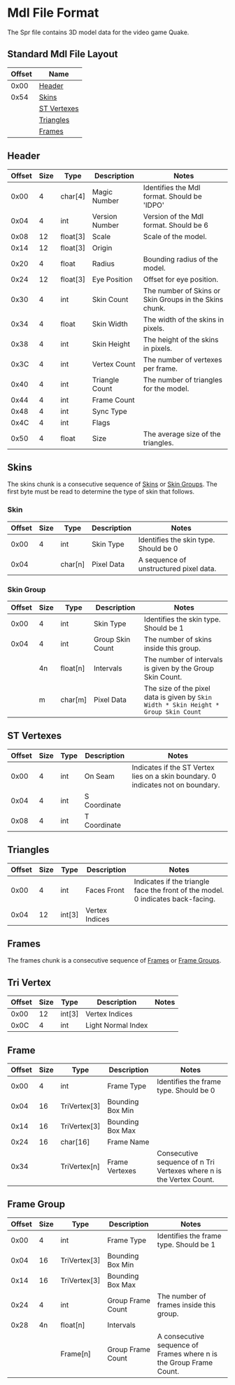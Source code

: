 # Mdl File Format
The Spr file contains 3D model data for the video game Quake.

## Standard Mdl File Layout
| Offset | Name                        |
|--------|-----------------------------|
| 0x00   | [Header](#header)           |
| 0x54   | [Skins](#skins)             |
|        | [ST Vertexes](#st-vertexes) |
|        | [Triangles](#triangles)     |
|        | [Frames](#frames)           |

## Header
| Offset | Size | Type     | Description           | Notes                                        |
|--------|------|----------|-----------------------|----------------------------------------------|
| 0x00   | 4    | char[4]  | Magic Number          | Identifies the Mdl format. Should be 'IDPO'  |
| 0x04   | 4    | int      | Version Number        | Version of the Mdl format. Should be 6       |
| 0x08   | 12   | float[3] | Scale                 | Scale of the model.                          |
| 0x14   | 12   | float[3] | Origin                |                                              |
| 0x20   | 4    | float    | Radius                | Bounding radius of the model.                |
| 0x24   | 12   | float[3] | Eye Position          | Offset for eye position.                     |
| 0x30   | 4    | int      | Skin Count            | The number of Skins or Skin Groups in the Skins chunk.  |
| 0x34   | 4    | float    | Skin Width            | The width of the skins in pixels.            |
| 0x38   | 4    | int      | Skin Height           | The height of the skins in pixels.           |
| 0x3C   | 4    | int      | Vertex Count          | The number of vertexes per frame.            |
| 0x40   | 4    | int      | Triangle Count        | The number of triangles for the model.       |
| 0x44   | 4    | int      | Frame Count           |                                              |
| 0x48   | 4    | int      | Sync Type             |                                              |
| 0x4C   | 4    | int      | Flags                 |                                              |
| 0x50   | 4    | float    | Size                  | The average size of the triangles.           |

## Skins
The skins chunk is a consecutive sequence of [Skins](#skin) or [Skin Groups](#skin-group). The first byte must be read to determine the type of skin that follows.

### Skin
| Offset  | Size  | Type     | Description       | Notes                                    |
|---------|-------|----------|-------------------|------------------------------------------|
| 0x00    | 4     | int      | Skin Type         | Identifies the skin type. Should be 0    |
| 0x04    |       | char[n]  | Pixel Data        | A sequence of unstructured pixel data.   |

### Skin Group
| Offset  | Size  | Type     | Description       | Notes                                    |
|---------|-------|----------|-------------------|------------------------------------------|
| 0x00    | 4     | int      | Skin Type         | Identifies the skin type. Should be 1    |
| 0x04    | 4     | int      | Group Skin Count  | The number of skins inside this group.   |
|         | 4n    | float[n] | Intervals         | The number of intervals is given by the Group Skin Count. |
|         | m     | char[m]  | Pixel Data        | The size of the pixel data is given by `Skin Width * Skin Height * Group Skin Count` |

## ST Vertexes
| Offset  | Size  | Type     | Description       | Notes                                    |
|---------|-------|----------|-------------------|------------------------------------------|
| 0x00    | 4     | int      | On Seam           | Indicates if the ST Vertex lies on a skin boundary. 0 indicates not on boundary.|
| 0x04    | 4     | int      | S Coordinate      |     |
| 0x08    | 4     | int      | T Coordinate      |     |

## Triangles
| Offset  | Size  | Type     | Description       | Notes                                    |
|---------|-------|----------|-------------------|------------------------------------------|
| 0x00    | 4     | int      | Faces Front       | Indicates if the triangle face the front of the model. 0 indicates back-facing.    |
| 0x04    | 12    | int[3]   | Vertex Indices    |         |


## Frames
The frames chunk is a consecutive sequence of [Frames](#frame) or [Frame Groups](#frame-group).

## Tri Vertex
| Offset  | Size  | Type         | Description        | Notes       |
|---------|-------|--------------|--------------------|-------------|
| 0x00    | 12    | int[3]       | Vertex Indices     |             |
| 0x0C    | 4     | int          | Light Normal Index |             |

## Frame
| Offset  | Size  | Type         | Description       | Notes       |
|---------|-------|--------------|-------------------|-------------|
| 0x00    | 4     | int          | Frame Type        | Identifies the frame type. Should be 0 |
| 0x04    | 16    | TriVertex[3] | Bounding Box Min  |             |
| 0x14    | 16    | TriVertex[3] | Bounding Box Max  |             |
| 0x24    | 16    | char[16]     | Frame Name        |             |
| 0x34    |       | TriVertex[n] | Frame Vertexes    | Consecutive sequence of n Tri Vertexes where n is the Vertex Count. |


## Frame Group
| Offset  | Size  | Type         | Description       | Notes       |
|---------|-------|--------------|-------------------|-------------|
| 0x00    | 4     | int          | Frame Type        | Identifies the frame type. Should be 1 |
| 0x04    | 16    | TriVertex[3] | Bounding Box Min  |             |
| 0x14    | 16    | TriVertex[3] | Bounding Box Max  |             |
| 0x24    | 4     | int          | Group Frame Count | The number of frames inside this group.            |
| 0x28    | 4n    | float[n]     | Intervals         |             |
|         |       | Frame[n]     | Group Frame Count | A consecutive sequence of Frames where n is the Group Frame Count. |


